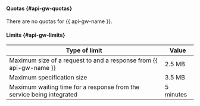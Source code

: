 #### Quotas {#api-gw-quotas}

There are no quotas for {{ api-gw-name }}.

#### Limits {#api-gw-limits}

| Type of limit | Value |
| ----- | ----- |
| Maximum size of a request to and a response from {{ api-gw-name }} | 2.5 MB |
| Maximum specification size | 3.5 MB |
| Maximum waiting time for a response from the service being integrated | 5 minutes |

